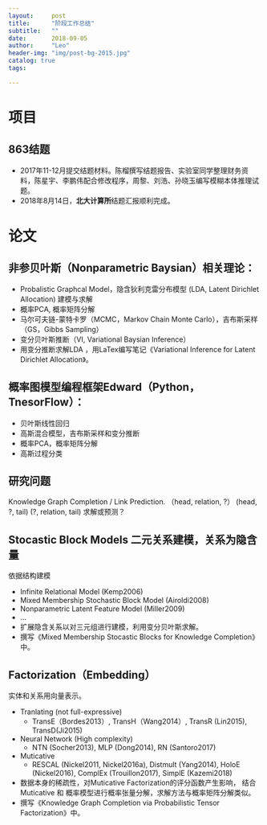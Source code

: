 ```yaml
---
layout:     post
title:      "阶段工作总结"
subtitle:   ""
date:       2018-09-05
author:     "Leo"
header-img: "img/post-bg-2015.jpg"
catalog: true
tags:

---
```


# 项目

## 863结题

- 2017年11-12月提交结题材料。陈榴撰写结题报告、实验室同学整理财务资料，陈星宇、李鹏伟配合修改程序，周黎、刘浩、孙晓玉编写模糊本体推理试题。
- 2018年8月14日，**北大计算所**结题汇报顺利完成。

# 论文

## 非参贝叶斯（Nonparametric Baysian）相关理论：
- Probalistic Graphcal Model，隐含狄利克雷分布模型  (LDA, Latent Dirichlet Allocation) 建模与求解
- 概率PCA, 概率矩阵分解
- 马尔可夫链-蒙特卡罗（MCMC，Markov Chain Monte Carlo），吉布斯采样（GS，Gibbs Sampling）
- 变分贝叶斯推断（VI, Variational Baysian Inference）
- 用变分推断求解LDA ，用LaTex编写笔记《Variational Inference for Latent Dirichlet Allocation》。

## 概率图模型编程框架Edward（Python，TnesorFlow）：
- 贝叶斯线性回归
- 高斯混合模型，吉布斯采样和变分推断
- 概率PCA，概率矩阵分解
- 高斯过程分类

## 研究问题

Knowledge Graph Completion / Link Prediction. 
（head, relation, ?） (head, ?, tail)  (?, relation, tail)
求解或预测？

## Stocastic Block Models 二元关系建模，关系为隐含量
依据结构建模
- Infinite Relational Model (Kemp2006)
- Mixed Membership Stochastic Block Model (Airoldi2008)
- Nonparametric Latent Feature Model (Miller2009)
- ...
- 扩展隐含关系以对三元组进行建模，利用变分贝叶斯求解。
- 撰写《Mixed Membership Stocastic Blocks for Knowledge Completion》中。

## Factorization（Embedding）
实体和关系用向量表示。
- Tranlating (not full-expressive)
    + TransE（Bordes2013）, TransH（Wang2014）, TransR (Lin2015), TransD(Ji2015)
- Neural Network (High complexity)
    + NTN (Socher2013), MLP (Dong2014), RN (Santoro2017)
- Muticative 
    + RESCAL (Nickel2011, Nickel2016a), Distmult (Yang2014), HoloE (Nickel2016), ComplEx (Trouillon2017), SimplE (Kazemi2018)
- 数据本身的稀疏性，对Muticative Factorization的评分函数产生影响， 结合 Muticative 和 概率模型进行概率张量分解，求解方法与概率矩阵分解类似。
- 撰写《Knowledge Graph Completion via Probabilistic Tensor Factorization》中。



